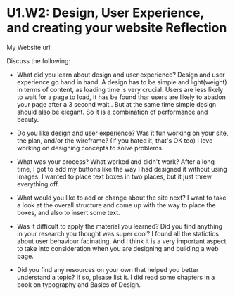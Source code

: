 # U1.W2: Design, User Experience, and creating your website Reflection

My Website url: <!-- Website URL here (remove comment) -->

Discuss the following:
* What did you learn about design and user experience? 
Design and user experience go hand in hand.  A design has to be simple and light(weight) in terms of content, as loading time is very crucial. Users are less likely to wait for a page to load, it has be found thar users are likely to abadon your page after a 3 second wait..  But at the same time simple design should also be elegant.  So it is a combination of performance and beauty.  

* Do you like design and user experience? Was it fun working on your site, the plan, and/or the wireframe? (If you hated it, that's OK too)
I love working on designing concepts to solve problems.

* What was your process? What worked and didn't work?
After a long time, I got to add my buttons like the way I had designed it without using images.  I wanted to place text boxes in two places, but it just threw everything off.

* What would you like to add or change about the site next?
I want to take a look at the overall structure and come up with the way to place the boxes, and also to insert some text.

* Was it difficult to apply the material you learned? Did you find anything in your research you thought was super cool?
I found all the statictics about user behaviour facinating.  And I think it is a very important aspect to take into consideration when you are designing and building a web page.

* Did you find any resources on your own that helped you better understand a topic? If so, please list it.
I did read some chapters in a book on typography and Basics of Design.